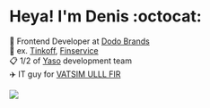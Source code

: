 # Heya! I'm Denis :octocat:
🦤 Frontend Developer at [Dodo Brands](https://dodobrands.io/)<br>
🏦 ex. [Tinkoff](https://tinkoff.ru/), [Finservice](https://www.linkedin.com/company/finservice/)<br>
📋 1/2 of [Yaso](https://yaso.su/) development team<br>
✈️ IT guy for [VATSIM ULLL FIR](https://vatsim-petersburg.com/)

[![](https://visitcount.itsvg.in/api?id=itsdyzoon&label=Profile%20Views&icon=1&pretty=false)](https://visitcount.itsvg.in)

